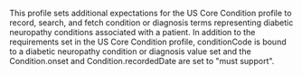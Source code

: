 This profile sets additional expectations for the US Core Condition profile to record, search, and fetch condition or diagnosis terms representing diabetic neuropathy conditions associated with a patient. In addition to the requirements set in the US Core Condition profile, conditionCode is bound to a diabetic neuropathy condition or diagnosis value set and the Condition.onset and Condition.recordedDate are set to "must support".